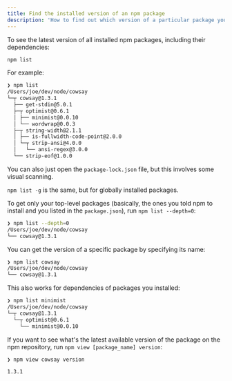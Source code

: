 ```yaml
---
title: Find the installed version of an npm package
description: 'How to find out which version of a particular package you have installed in your app'
---
```


To see the latest version of all installed npm packages, including their dependencies:

```bash
npm list
```

For example:

```bash
❯ npm list
/Users/joe/dev/node/cowsay
└─┬ cowsay@1.3.1
  ├── get-stdin@5.0.1
  ├─┬ optimist@0.6.1
  │ ├── minimist@0.0.10
  │ └── wordwrap@0.0.3
  ├─┬ string-width@2.1.1
  │ ├── is-fullwidth-code-point@2.0.0
  │ └─┬ strip-ansi@4.0.0
  │   └── ansi-regex@3.0.0
  └── strip-eof@1.0.0
```

You can also just open the `package-lock.json` file, but this involves some visual scanning.

`npm list -g` is the same, but for globally installed packages.

To get only your top-level packages (basically, the ones you told npm to install and you listed in the `package.json`), run `npm list --depth=0`:

```bash
❯ npm list --depth=0
/Users/joe/dev/node/cowsay
└── cowsay@1.3.1
```

You can get the version of a specific package by specifying its name:

```bash
❯ npm list cowsay
/Users/joe/dev/node/cowsay
└── cowsay@1.3.1
```

This also works for dependencies of packages you installed:

```bash
❯ npm list minimist
/Users/joe/dev/node/cowsay
└─┬ cowsay@1.3.1
  └─┬ optimist@0.6.1
    └── minimist@0.0.10
```

If you want to see what's the latest available version of the package on the npm repository, run `npm view [package_name] version`:

```bash
❯ npm view cowsay version

1.3.1
```
